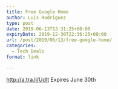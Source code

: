 ```yaml
---
title: Free Google Home
author: Luis Rodriguez
type: post
date: 2019-06-13T13:31:25+00:00
expiryDate: 2019-12-30T22:36:25+00:00
url: /post/2019/06/13/free-google-home/
categories:
  - Tech Deals
format: link

---
```

<http://a.tra.li/Udlt> Expires June 30th
